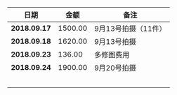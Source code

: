 | **日期**       | **金额** | **备注**            |
| -------------- | -------- | ------------------- |
| **2018.09.17** | 1500.00  | 9月13号拍摄（11件） |
| **2018.09.18** | 1620.00  | 9月13号拍摄         |
| **2018.09.23** | 136.00   | 多修图费用          |
| **2018.09.24** | 1900.00  | 9月20号拍摄         |
|                |          |                     |
|                |          |                     |
|                |          |                     |
|                |          |                     |
|                |          |                     |